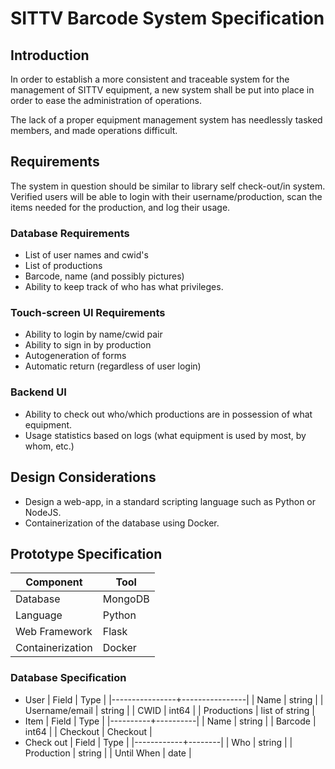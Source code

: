 # SITTV Barcode System Specification

## Introduction
In order to establish a more consistent and traceable system for the management of SITTV equipment, a new system shall be put into place in order to ease the administration of operations.

The lack of a proper equipment management system has needlessly tasked members, and made operations difficult.

## Requirements
The system in question should be similar to library self check-out/in system.
Verified users will be able to login with their username/production, scan the items needed for the production, and log their usage.

### Database Requirements
* List of user names and cwid's
* List of productions
* Barcode, name (and possibly pictures)
* Ability to keep track of who has what privileges.
### Touch-screen UI Requirements
* Ability to login by name/cwid pair
* Ability to sign in by production 
* Autogeneration of forms
* Automatic return (regardless of user login)
### Backend UI
* Ability to check out who/which productions are in possession of what equipment.
* Usage statistics based on logs (what equipment is used by most, by whom, etc.)

## Design Considerations
* Design a web-app, in a standard scripting language such as Python or NodeJS.
* Containerization of the database using Docker.

## Prototype Specification
| Component        | Tool    |
|------------------|---------|
| Database         | MongoDB |
| Language         | Python  |
| Web Framework    | Flask   |
| Containerization | Docker  |

### Database Specification
* User 
  | Field          | Type           |
  |----------------+----------------|
  | Name           | string         |
  | Username/email | string         |
  | CWID           | int64          |
  | Productions    | list of string |
* Item
  | Field    | Type     |
  |----------+----------|
  | Name     | string   |
  | Barcode  | int64    |
  | Checkout | Checkout |
* Check out
  | Field      | Type   |
  |------------+--------|
  | Who        | string |
  | Production | string |
  | Until When | date   |
